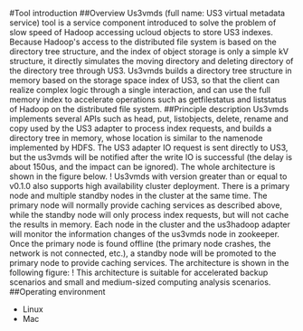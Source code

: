 #Tool introduction
##Overview
Us3vmds (full name: US3 virtual metadata service) tool is a service component introduced to solve the problem of slow speed of Hadoop accessing ucloud objects to store US3 indexes. Because Hadoop's access to the distributed file system is based on the directory tree structure, and the index of object storage is only a simple kV structure, it directly simulates the moving directory and deleting directory of the directory tree through US3. Us3vmds builds a directory tree structure in memory based on the storage space index of US3, so that the client can realize complex logic through a single interaction, and can use the full memory index to accelerate operations such as getfilestatus and liststatus of Hadoop on the distributed file system.
##Principle description
Us3vmds implements several APIs such as head, put, listobjects, delete, rename and copy used by the US3 adapter to process index requests, and builds a directory tree in memory, whose location is similar to the namenode implemented by HDFS. The US3 adapter IO request is sent directly to US3, but the us3vmds will be notified after the write IO is successful (the delay is about 150us, and the impact can be ignored). The whole architecture is shown in the figure below.
! [](/images/hadoop_mds_model.png)
Us3vmds with version greater than or equal to v0.1.0 also supports high availability cluster deployment. There is a primary node and multiple standby nodes in the cluster at the same time. The primary node will normally provide caching services as described above, while the standby node will only process index requests, but will not cache the results in memory. Each node in the cluster and the us3hadoop adapter will monitor the information changes of the us3vmds node in zookeeper. Once the primary node is found offline (the primary node crashes, the network is not connected, etc.), a standby node will be promoted to the primary node to provide caching services. The architecture is shown in the following figure:
! []( http://us3-release.cn-bj.ufileos.com/us3-bigdata/us3-vmds/static/images/vmds.jpg )
This architecture is suitable for accelerated backup scenarios and small and medium-sized computing analysis scenarios.
##Operating environment
- Linux
- Mac